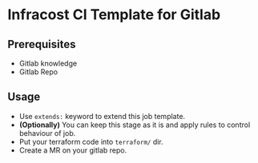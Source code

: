 # Infracost CI Template for Gitlab

## Prerequisites

* Gitlab knowledge
* Gitlab Repo
## Usage

* Use `extends:` keyword to extend this job template.
* **(Optionally)** You can keep this stage as it is and apply rules to control behaviour of job.
* Put your terraform code into `terraform/` dir.
* Create a MR on your gitlab repo.


